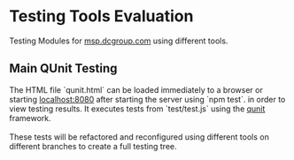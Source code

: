 # Testing Tools Evaluation
Testing Modules for <a href="https://msp.dcgroup.com">msp.dcgroup.com</a> using different tools.
<br>
<h2> Main QUnit Testing</h2>
The HTML file `qunit.html` can be loaded immediately to a browser or starting <a href=http://localhost:8080/qunit.html>localhost:8080</a> after starting
the server using `npm test`. in order to view testing results. 
It executes tests from `test/test.js` using the 
<a href="qunitjs.com"> qunit </a> framework.
<br><br>
These tests will be refactored 
and reconfigured using different tools on different branches to create 
a full testing tree.
